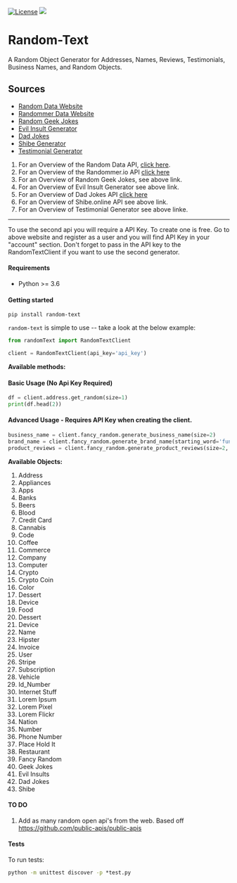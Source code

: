 [![License](https://img.shields.io/badge/License-BSD_3--Clause-blue.svg)](https://github.com/uricod/lend-saas/blob/master/LICENSE)
<img src="https://img.shields.io/github/v/release/uricod/random-text">

# **Random-Text**
A Random Object Generator for Addresses, Names, Reviews, Testimonials, Business Names, and Random Objects.

## **Sources**
- [Random Data Website](https://random-data-api.com/)
- [Randommer Data Website](https://randommer.io/)
- [Random Geek Jokes](https://github.com/sameerkumar18/geek-joke-api)
- [Evil Insult Generator](https://evilinsult.com/api/)
- [Dad Jokes](https://icanhazdadjoke.com/)
- [Shibe Generator](https://shibe.online/)
- [Testimonial Generator](https://testimonialapi.toolcarton.com/)


1. For an Overview of the Random Data API, [click here]( https://random-data-api.com/documentation).
1. For an Overview of the Randommer.io API [click here]( https://randommer.io/randommer-api)
1. For an Overview of Random Geek Jokes, see above link.
1. For an Overview of Evil Insult Generator see above link.
1. For an Overview of Dad Jokes API [click here](https://icanhazdadjoke.com/api)
1. For an Overview of Shibe.online API see above link.
1. For an Overview of Testimonial Generator see above linke.

----
To use the second api you will require a API Key. To create one is free. Go to above website and register as a user and you will find API Key in your "account" section.
Don't forget to pass in the API key to the RandomTextClient if you want to use the second generator.

#### **Requirements**
- Python >= 3.6

#### **Getting started**
`pip install random-text`

`random-text` is simple to use -- take a look at the below example:
```python
from randomText import RandomTextClient

client = RandomTextClient(api_key='api_key')
```

**Available methods:**
#### Basic Usage (No Api Key Required)
```python
df = client.address.get_random(size=1)
print(df.head(2))
```

#### Advanced Usage - Requires API Key when creating the client.
```python
business_name = client.fancy_random.generate_business_name(size=2)
brand_name = client.fancy_random.generate_brand_name(starting_word='funny')
product_reviews = client.fancy_random.generate_product_reviews(size=2, product='toy')
```

**Available Objects:**
1. Address
1. Appliances
1. Apps
1. Banks
1. Beers
1. Blood
1. Credit Card
1. Cannabis
1. Code
1. Coffee
1. Commerce
1. Company
1. Computer
1. Crypto
1. Crypto Coin
1. Color
1. Dessert
1. Device
1. Food
1. Dessert
1. Device
1. Name
1. Hipster
1. Invoice
1. User
1. Stripe
1. Subscription
1. Vehicle
1. Id_Number
1. Internet Stuff
1. Lorem Ipsum
1. Lorem Pixel
1. Lorem Flickr
1. Nation
1. Number
1. Phone Number
1. Place Hold It
1. Restaurant
1. Fancy Random
1. Geek Jokes
1. Evil Insults
1. Dad Jokes
1. Shibe

#### TO DO
1. Add as many random open api's from the web. Based off https://github.com/public-apis/public-apis


#### **Tests**
To run tests:
```cmd
python -m unittest discover -p *test.py
```